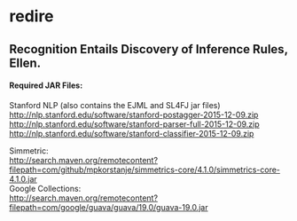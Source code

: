 # redire
<h2>
Recognition
Entails
Discovery of
Inference
Rules,
Ellen.
</h2>


<h4>Required JAR Files:</h4>

Stanford NLP (also contains the EJML and SL4FJ jar files)<br/>
http://nlp.stanford.edu/software/stanford-postagger-2015-12-09.zip<br/>
http://nlp.stanford.edu/software/stanford-parser-full-2015-12-09.zip<br/>
http://nlp.stanford.edu/software/stanford-classifier-2015-12-09.zip<br/>

Simmetric:<br/>
http://search.maven.org/remotecontent?filepath=com/github/mpkorstanje/simmetrics-core/4.1.0/simmetrics-core-4.1.0.jar
<br/>
Google Collections:<br/>
http://search.maven.org/remotecontent?filepath=com/google/guava/guava/19.0/guava-19.0.jar
